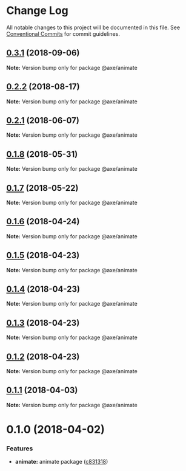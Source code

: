 # Change Log

All notable changes to this project will be documented in this file.
See [Conventional Commits](https://conventionalcommits.org) for commit guidelines.

<a name="0.3.1"></a>
## [0.3.1](https://github.com/ansenhuang/axe/compare/@axe/animate@0.2.2...@axe/animate@0.3.1) (2018-09-06)




**Note:** Version bump only for package @axe/animate

<a name="0.2.2"></a>
## [0.2.2](https://github.com/ansenhuang/axe/compare/@axe/animate@0.2.1...@axe/animate@0.2.2) (2018-08-17)




**Note:** Version bump only for package @axe/animate

<a name="0.2.1"></a>
## [0.2.1](https://github.com/ansenhuang/axe/compare/@axe/animate@0.1.8...@axe/animate@0.2.1) (2018-06-07)




**Note:** Version bump only for package @axe/animate

<a name="0.1.8"></a>
## [0.1.8](https://github.com/ansenhuang/axe/compare/@axe/animate@0.1.7...@axe/animate@0.1.8) (2018-05-31)




**Note:** Version bump only for package @axe/animate

<a name="0.1.7"></a>
## [0.1.7](https://github.com/ansenhuang/axe/compare/@axe/animate@0.1.6...@axe/animate@0.1.7) (2018-05-22)




**Note:** Version bump only for package @axe/animate

<a name="0.1.6"></a>
## [0.1.6](https://github.com/ansenhuang/axe/compare/@axe/animate@0.1.5...@axe/animate@0.1.6) (2018-04-24)




**Note:** Version bump only for package @axe/animate

<a name="0.1.5"></a>
## [0.1.5](https://github.com/ansenhuang/axe/compare/@axe/animate@0.1.4...@axe/animate@0.1.5) (2018-04-23)




**Note:** Version bump only for package @axe/animate

<a name="0.1.4"></a>
## [0.1.4](https://github.com/ansenhuang/axe/compare/@axe/animate@0.1.3...@axe/animate@0.1.4) (2018-04-23)




**Note:** Version bump only for package @axe/animate

<a name="0.1.3"></a>
## [0.1.3](https://github.com/ansenhuang/axe/compare/@axe/animate@0.1.1...@axe/animate@0.1.3) (2018-04-23)




**Note:** Version bump only for package @axe/animate

<a name="0.1.2"></a>
## [0.1.2](https://github.com/ansenhuang/axe/compare/@axe/animate@0.1.1...@axe/animate@0.1.2) (2018-04-23)




**Note:** Version bump only for package @axe/animate

<a name="0.1.1"></a>
## [0.1.1](https://github.com/ansenhuang/axe/compare/@axe/animate@0.1.0...@axe/animate@0.1.1) (2018-04-03)




**Note:** Version bump only for package @axe/animate

<a name="0.1.0"></a>
# 0.1.0 (2018-04-02)


### Features

* **animate:** animate package ([c831318](https://github.com/ansenhuang/axe/commit/c831318))

